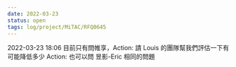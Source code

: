 ```yaml
---
date: 2022-03-23
status: open
tags: log/project/MiTAC/RFQ0645
---
```



 2022-03-23 18:06
 目前只有問帷享，Action: 請 Louis 的團隊幫我們評估一下有可能降低多少
 Action: 也可以問 昱影-Eric 相同的問題